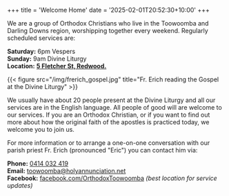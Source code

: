 +++
title = 'Welcome Home'
date = '2025-02-01T20:52:30+10:00'
+++

We are a group of Orthodox Christians who live in the Toowoomba and Darling Downs region, worshipping together every weekend. Regularly scheduled services are:

**Saturday:** 6pm Vespers\
**Sunday:** 9am Divine Liturgy\
**Location:** **[5 Fletcher St, Redwood.](https://maps.app.goo.gl/vBvRhHkqEjuHWXN1A)**

{{< figure src="/img/frerich_gospel.jpg" title="Fr. Erich reading the Gospel at the Divine Liturgy" >}}

We usually have about 20 people present at the Divine Liturgy and all our services are in the English language. All people of good will are welcome to our services. If you are an Orthodox Christian, or if you want to find out more about how the original faith of the apostles is practiced today, we welcome you to join us.

For more information or to arrange a one-on-one conversation with our parish priest Fr. Erich (pronounced "Eric") you can contact him via:

<!-- https://stackoverflow.com/questions/41318987/hide-email-address-from-bots-keep-mailto -->
<!-- https://mothereff.in/html-entities -->
**Phone:** [&#x30;&#x34;&#x31;&#x34;&#x20;&#x30;&#x33;&#x32;&#x20;&#x34;&#x31;&#x39;](&#x74;&#x65;&#x6C;&#x3A;&#x2B;&#x36;&#x31;&#x34;&#x31;&#x34;&#x30;&#x33;&#x32;&#x34;&#x31;&#x39;)\
**Email:** [&#x74;&#x6F;&#x6F;&#x77;&#x6F;&#x6F;&#x6D;&#x62;&#x61;&#x40;&#x68;&#x6F;&#x6C;&#x79;&#x61;&#x6E;&#x6E;&#x75;&#x6E;&#x63;&#x69;&#x61;&#x74;&#x69;&#x6F;&#x6E;&#x2E;&#x6E;&#x65;&#x74;](&#x6D;&#x61;&#x69;&#x6C;&#x74;&#x6F;&#x3A;&#x74;&#x6F;&#x6F;&#x77;&#x6F;&#x6F;&#x6D;&#x62;&#x61;&#x40;&#x68;&#x6F;&#x6C;&#x79;&#x61;&#x6E;&#x6E;&#x75;&#x6E;&#x63;&#x69;&#x61;&#x74;&#x69;&#x6F;&#x6E;&#x2E;&#x6E;&#x65;&#x74;)\
**Facebook:** [facebook.com/OrthodoxToowoomba](https://www.facebook.com/OrthodoxToowoomba) *(best location for service updates)*

